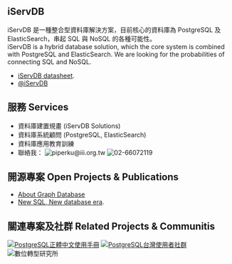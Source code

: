 ## iServDB
iServDB 是一種整合型資料庫解決方案，目前核心的資料庫為 PostgreSQL 及 ElasticSearch，串起 SQL 與 NoSQL 的各種可能性。<br/>
iServDB is a hybrid database solution, which the core system is combined with PostgreSQL and ElasticSearch. We are looking for the probabilities of connecting SQL and NoSQL.  

* [iServDB datasheet](https://www.gitbook.com/book/iservdb/iservdb).
* [@iServDB](https://twitter.com/iServDB)

## 服務 Services
* 資料庫建置規畫 (iServDB Solutions)
* 資料庫系統顧問 (PostgreSQL, ElasticSearch)
* 資料庫應用教育訓練
* 聯絡我： ![piperku@iii.org.tw](https://img.shields.io/badge/piperku-%40iii.org.tw-blue.svg) ![02-66072119](https://img.shields.io/badge/古永忠-(02)66072119-lightgreen.svg)

## 開源專案 Open Projects & Publications
* [About Graph Database](https://www.gitbook.com/book/iservdb/about-graph-database)
* [New SQL, New database era](https://www.gitbook.com/book/iservdb/new-sql-new-database-era).

## 關連專案及社群 Related Projects & Communitis
[![PostgreSQL正體中文使用手冊](https://img.shields.io/badge/%E6%AD%A3%E9%AB%94%E4%B8%AD%E6%96%87%E4%BD%BF%E7%94%A8%E6%89%8B%E5%86%8A-PostgreSQL-blue.svg)](https://www.gitbook.com/book/pgsql-tw/documents/details)
[![PostgreSQL台灣使用者社群](https://img.shields.io/badge/台灣使用者社群-PostgreSQL-blue.svg)](https://pgsql-tw.github.io)
![數位轉型研究所](https://img.shields.io/badge/數位轉型研究所-資策會-blue.svg)
